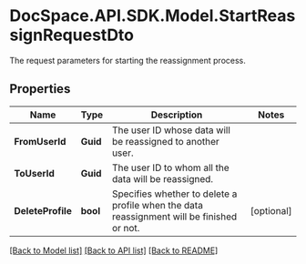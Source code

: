 # DocSpace.API.SDK.Model.StartReassignRequestDto
The request parameters for starting the reassignment process.

## Properties

Name | Type | Description | Notes
------------ | ------------- | ------------- | -------------
**FromUserId** | **Guid** | The user ID whose data will be reassigned to another user. | 
**ToUserId** | **Guid** | The user ID to whom all the data will be reassigned. | 
**DeleteProfile** | **bool** | Specifies whether to delete a profile when the data reassignment will be finished or not. | [optional] 

[[Back to Model list]](../README.md#documentation-for-models) [[Back to API list]](../README.md#documentation-for-api-endpoints) [[Back to README]](../README.md)

